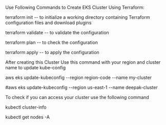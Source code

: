 Use Following Commands to Create EKS Cluster Using Terraform:

terraform init -- to initialize a working directory containing Terraform configuration files and download plugins

terraform validate -- to validate the configuration

terraform plan -- to check the configuration

terraform apply -- to apply the configuration



After creating this Cluster Use this command with your region and cluster name to update kube-config

aws eks update-kubeconfig --region region-code --name my-cluster

#aws eks update-kubeconfig --region us-east-1 --name deepak-cluster


To check if you can access your cluster use the following command

kubectl cluster-info

kubectl get nodes -A 

